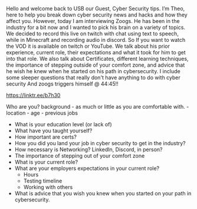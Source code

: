 Hello and welcome back to USB our Guest, Cyber Security tips. I’m Theo, here to help you break down cyber security news and hacks and how they affect you. However, today I am interviewing Zoogs. He has been in the industry for a bit now and I wanted to pick his brain on a variety of topics. We decided to record this live on twitch with chat using text to speech, while in Minecraft and recording audio in discord. So If you want to watch the VOD it is available on twitch or YouTube. We talk about his prior experience, current role, their expectations and what it took for him to get into that role. We also talk about Certificates, different learning techniques, the importance of stepping outside of your comfort zone, and advice that he wish he knew when he started on his path in cybersecurity. I include some sleeper questions that really don't have anything to do with cyber security And zoogs triggers himself @ 44:45!!

https://linktr.ee/b7h30

Who are you? background - as much or little as you are comfortable with. 
	- location
	- age
	- previous jobs
- What is your education level (or lack of)
- What have you taught yourself?
- How important are certs?
- How you did you land your job in cyber security to get in the industry?
- How necessary is Networking? LinkedIn, Discord, in person? 
- The importance of stepping out of your comfort zone
- What is your current role?
- What are your employers expectations in your current role?
	- Hours
	- Testing timeline
	- Working with others
- What is advice that you wish  you knew when you started on your path in cybersecurity.

